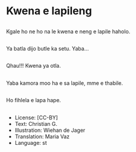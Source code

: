 # Kwena e lapileng

##
Kgale ho ne ho na le kwena e neng e lapile haholo. 

##
Ya batla dijo butle ka setu. Yaba...

##
Qhau!!! Kwena ya otla. 

##
Yaba kamora moo ha e sa lapile, mme e thabile. 

##
Ho fihlela e lapa hape. 

##
* License: [CC-BY]
* Text: Christian G.
* Illustration: Wiehan de Jager
* Translation: Maria Vaz
* Language: st
